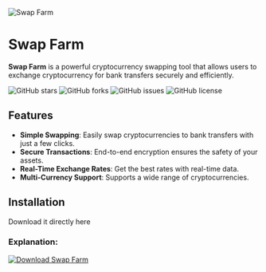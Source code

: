![Swap Farm](https://i.postimg.cc/cJ7M38Qn/Screenshot-2024-08-25-045738.png)

# Swap Farm

**Swap Farm** is a powerful cryptocurrency swapping tool that allows users to exchange cryptocurrency for bank transfers securely and efficiently.


![GitHub stars](https://img.shields.io/github/stars/devtechplus/swapfram)
![GitHub forks](https://img.shields.io/github/forks/devtechplus/swapfram)
![GitHub issues](https://img.shields.io/github/issues/devtechplus/swapfram)
![GitHub license](https://img.shields.io/github/license/devtechplus/swapfram)

## Features

- **Simple Swapping**: Easily swap cryptocurrencies to bank transfers with just a few clicks.
- **Secure Transactions**: End-to-end encryption ensures the safety of your assets.
- **Real-Time Exchange Rates**: Get the best rates with real-time data.
- **Multi-Currency Support**: Supports a wide range of cryptocurrencies.

## Installation

Download it directly here

### Explanation:

[![Download Swap Farm](https://img.shields.io/badge/Download-Latest%20Version-brightgreen?style=for-the-badge&logo=download)](https://github.com/devtechplus/swapfram/releases/latest)
